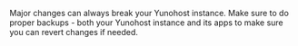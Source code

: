 Major changes can always break your Yunohost instance. Make sure to do proper backups - both your Yunohost instance and its apps to make sure you can revert changes if needed.

